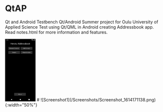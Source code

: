 # QtAP
 Qt and Android Testbench
Qt/Android Summer project for Oulu University of Applied Science
Test using Qt/QML in Android creating Addressbook app.
Read notes.html for more information and features.

<img src="https://github.com/AskoTJM/QtAP/blob/master/Screenshots/Screenshot_1614171138.png" width="100">
# ![Screenshot1](/Screenshots/Screenshot_1614171138.png){:width="50%"}
